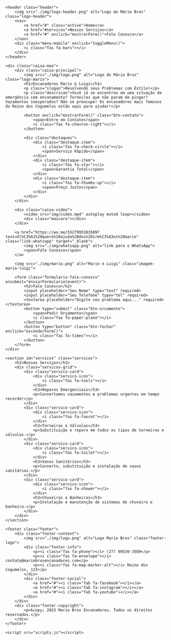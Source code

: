 <!DOCTYPE html>
<html lang="pt-BR">

<head>
    <meta charset="UTF-8">
    <meta name="viewport" content="width=device-width, initial-scale=1.0">
    <title>Mario Bros Encanadores</title>
    <link rel="stylesheet" href="style.css">
    <link rel="stylesheet" href="https://cdnjs.cloudflare.com/ajax/libs/font-awesome/6.4.0/css/all.min.css">
    <link href="https://fonts.googleapis.com/css2?family=Press+Start+2P&family=Roboto:wght@400;700&display=swap" rel="stylesheet">
</head>

<body>
    <div class="mascara-formulario" onclick="esconderForm()"></div>

    <header class="header">
        <img src="./img/logo-header.png" alt="Logo do Mário Bros" class="logo-header">
        <nav>
            <a href="#" class="active">Home</a>
            <a href="#servicos">Nossos Serviços</a>
            <a href="#" onclick="mostrarForm()">Fale Conosco</a>
        </nav>
        <div class="menu-mobile" onclick="toggleMenu()">
            <i class="fas fa-bars"></i>
        </div>
    </header>

    <div class="caixa-mae">
        <div class="caixa-principal">
            <img src="./img/logo.png" alt="Logo do Mário Bros" class="logo-mario">
            <h1>Encanadores Mario & Luigi</h1>
            <p class="slogan">Resolvendo seus Problemas com Estilo!</p>
            <p class="descricao">Você já se encontrou em uma situação de emergência com encanamento? Torneiras que não param de pingar? Vazamentos inesperados? Não se preocupe! Os encanadores mais famosos do Reino dos Cogumelos estão aqui para ajudar!</p>

            <button onclick="mostrarForm()" class="btn-contato">
                <span>Entre em Contato</span>
                <i class="fas fa-chevron-right"></i>
            </button>
            
            <div class="destaques">
                <div class="destaque-item">
                    <i class="fas fa-check-circle"></i>
                    <span>Serviço Rápido</span>
                </div>
                <div class="destaque-item">
                    <i class="fas fa-star"></i>
                    <span>Garantia Total</span>
                </div>
                <div class="destaque-item">
                    <i class="fas fa-thumbs-up"></i>
                    <span>Preço Justo</span>
                </div>
            </div>
        </div>

        <div class="caixa-video">
            <video src="img/video.mp4" autoplay muted loop></video>
            <div class="mascara"></div>
        </div>
        
        <a href="https://wa.me/5527995303509?text=Ol%C3%A1%20quero%20ajuda%20dos%20irm%C3%A3os%20mario" class="link-whatsapp" target="_blank">
            <img src="./img/whatsapp.png" alt="link para o WhatsApp">
            <span>Fale Conosco</span>
        </a>
           
        <img src="./img/mario.png" alt="Mario e Luigi" class="imagem-mario-luigi">
        
        <form class="formulario-fale-conosco" onsubmit="enviarFormulario(event)">
            <h2>Fale Conosco</h2>
            <input placeholder="Seu Nome" type="text" required>
            <input placeholder="Seu Telefone" type="tel" required>
            <textarea placeholder="Digite seu problema aqui..." required></textarea>
            <button type="submit" class="btn-orcamento">
                <span>Pedir Orçamento</span>
                <i class="fas fa-paper-plane"></i>
            </button>
            <button type="button" class="btn-fechar" onclick="esconderForm()">
                <i class="fas fa-times"></i>
            </button>
        </form>
    </div>
    
    <section id="servicos" class="servicos">
        <h2>Nossos Serviços</h2>
        <div class="servicos-grid">
            <div class="servico-card">
                <div class="servico-icon">
                    <i class="fas fa-tools"></i>
                </div>
                <h3>Reparos Emergenciais</h3>
                <p>Consertamos vazamentos e problemas urgentes em tempo recorde!</p>
            </div>
            <div class="servico-card">
                <div class="servico-icon">
                    <i class="fas fa-faucet"></i>
                </div>
                <h3>Torneiras e Válvulas</h3>
                <p>Substituição e reparo em todos os tipos de torneiras e válvulas.</p>
            </div>
            <div class="servico-card">
                <div class="servico-icon">
                    <i class="fas fa-toilet"></i>
                </div>
                <h3>Vasos Sanitários</h3>
                <p>Conserto, substituição e instalação de vasos sanitários.</p>
            </div>
            <div class="servico-card">
                <div class="servico-icon">
                    <i class="fas fa-shower"></i>
                </div>
                <h3>Chuveiros e Banheiras</h3>
                <p>Instalação e manutenção de sistemas de chuveiro e banheira.</p>
            </div>
        </div>
    </section>
    
    <footer class="footer">
        <div class="footer-content">
            <img src="./img/logo.png" alt="Logo Mario Bros" class="footer-logo">
            <div class="footer-info">
                <p><i class="fas fa-phone"></i> (27) 99530-3509</p>
                <p><i class="fas fa-envelope"></i> contato@mariobrosencanadores.com</p>
                <p><i class="fas fa-map-marker-alt"></i> Reino dos Cogumelos, 123</p>
            </div>
            <div class="footer-social">
                <a href="#"><i class="fab fa-facebook"></i></a>
                <a href="#"><i class="fab fa-instagram"></i></a>
                <a href="#"><i class="fab fa-youtube"></i></a>
            </div>
        </div>
        <div class="footer-copyright">
            <p>&copy; 2023 Mario Bros Encanadores. Todos os direitos reservados.</p>
        </div>
    </footer>
    
    <script src="scripts.js"></script>
</body>
</html>
